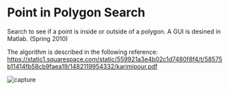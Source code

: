 # Point in Polygon Search
Search to see if a point is inside or outside of a polygon. A GUI is desined in Matlab. (Spring 2010) <br>

The algorithm is described in the following reference: https://static1.squarespace.com/static/559921a3e4b02c1d7480f8f4/t/58575b11414fb58cb9faea19/1482119954332/karimipour.pdf


![capture](https://user-images.githubusercontent.com/10367311/43111256-964f3fc8-8ead-11e8-8d5a-92f353176d09.PNG)
